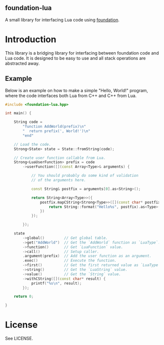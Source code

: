 foundation-lua
----

A small library for interfacing Lua code using [foundation](https://github.com/trenskow/foundation/).

# Introduction

This library is a bridging library for interfacing between foundation code and Lua code. It is designed to be easy to use and all stack operations are abstracted away.

## Example

Below is an example on how to make a simple "Hello, World!" program, where the code interfaces both Lua from C++ and C++ from Lua.

```c++
#include <foundation-lua.hpp>

int main() {

	String code =
		"function AddWorld(prefix)\n"
		"  return prefix(', World!')\n"
		"end"

	// Load the code.
	Strong<State> state = State::fromString(code);

	// Create user function callable from Lua.
	Strong<LuaUserFunction> prefix = code
		->userFunction([](const Array<Type>& arguments) {

			// You should probably do some kind of validation
			// of the arguments here.

			const String& postfix = arguments[0].as<String>();

			return String<Array<Type>>({
				postfix.mapCString<Strong<Type>>([](const char* postfix) {
					return String::format("Hello%s", postfix).as<Type>();
				})
			});

		});

	state
		->global()         // Get global table.
		->get("AddWorld")  // Get the `AddWorld` function as `LuaType`.
		->function()       // Get `LuaFunction` value.
		->call()           // Setup caller.
		.argument(prefix)  // Add the user function as an argument.
		.exec()            // Execute the function.
		->first()          // Get the first returned value as `LuaType`.
		->string()         // Get the `LuaString` value.
		->value()          // Get the `String` value.
		->withCString([](const char* result) {
			printf("%s\n", result);
		});

	return 0;

}
```

# License

See LICENSE.
